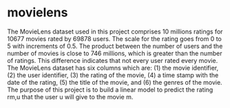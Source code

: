 # movielens
The MovieLens dataset used in this project comprises 10 millions ratings for 10677 movies rated by 69878 users. The scale for the rating goes from 0 to 5 with increments of 0.5. The product between the number of users and the number of movies is close to 746 millions, which is greater than the number of ratings. This difference indicates that not every user rated every movie. The MovieLens dataset has six columns which are: (1) the movie identifier, (2) the user identifier, (3) the rating of the movie, (4) a time stamp with the date of the rating, (5) the title of the movie, and (6) the genres of the movie. The purpose of this project is to build a linear model to predict the rating rm,u that the user u will give to the movie m.
